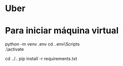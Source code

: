 # Uber

# Para iniciar máquina virtual
python -m venv .env
cd .\.env\Scripts\
.\activate

cd ../..
pip install -r requirements.txt